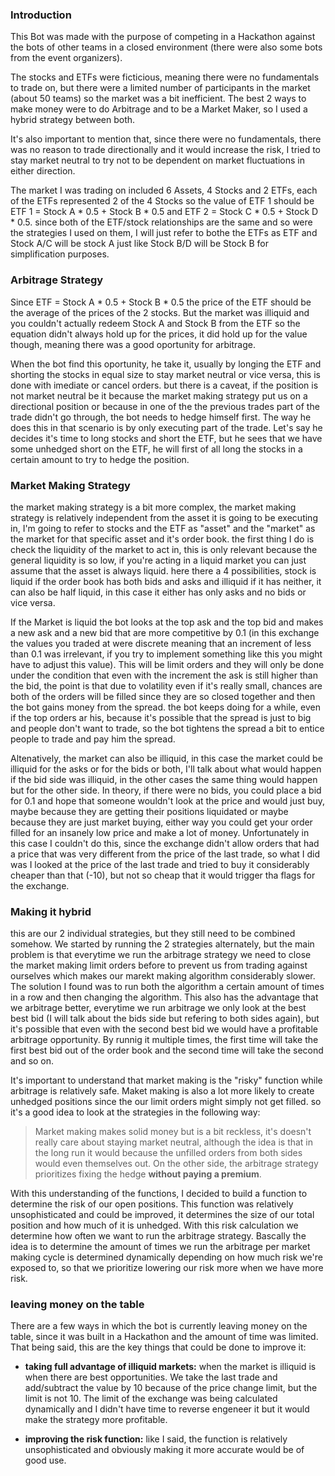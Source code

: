 ### Introduction

This Bot was made with the purpose of competing in a Hackathon against the bots of other teams in a closed environment (there were also some bots from the event organizers).

The stocks and ETFs were ficticious, meaning there were no fundamentals to trade on, but there were a limited number of participants in the market (about 50 teams) so the market was a bit inefficient. The best 2 ways to make money were to do Arbitrage and to be a Market Maker, so I used a hybrid strategy between both.

It's also important to mention that, since there were no fundamentals, there was no reason to trade directionally and it would increase the risk, I tried to stay market neutral to try not to be dependent on market fluctuations in either direction.

The market I was trading on included 6 Assets, 4 Stocks and 2 ETFs, each of the ETFs represented 2 of the 4 Stocks so the value of ETF 1 should be ETF 1 = Stock A * 0.5 + Stock B * 0.5 and ETF 2 = Stock C * 0.5 + Stock D * 0.5. since both of the ETF/stock relationships are the same and so were the strategies I used on them, I will just refer to bothe the ETFs as ETF and Stock A/C will be stock A just like Stock B/D will be Stock B for simplification purposes.

### Arbitrage Strategy

Since ETF = Stock A * 0.5 + Stock B * 0.5 the price of the ETF should be the average of the prices of the 2 stocks. But the market was illiquid and you couldn't actually redeem Stock A and Stock B from the ETF so the equation didn't always hold up for the prices, it did hold up for the value though, meaning there was a good oportunity for arbitrage.

When the bot find this oportunity, he take it, usually by longing the ETF and shorting the stocks in equal size to stay market neutral or vice versa, this is done with imediate or cancel orders. but there is a caveat, if the position is not market neutral be it because the market making strategy put us on a directional position or because in one of the the previous trades part of the trade didn't go through, the bot needs to hedge himself first. The way he does this in that scenario is by only executing part of the trade. Let's say he decides it's time to long stocks and short the ETF, but he sees that we have some unhedged short on the ETF, he will first of all long the stocks in a certain amount to try to hedge the position.

### Market Making Strategy

the market making strategy is a bit more complex, the market making strategy is relatively independent from the asset it is going to be executing in, I'm going to refer to stocks and the ETF as "asset" and the "market" as the market for that specific asset and it's order book. the first thing I do is check the liquidity of the market to act in, this is only relevant because the general liquidity is so low, if you're acting in a liquid market you can just assume that the asset is always liquid. here there a 4 possibilities, stock is liquid if the order book has both bids and asks and illiquid if it has neither, it can also be half liquid, in this case it either has only asks and no bids or vice versa.

If the Market is liquid the bot looks at the top ask and the top bid and makes a new ask and a new bid that are more competitive by 0.1 (in this exchange the values you traded at were discrete meaning that an increment of less than 0.1 was irrelevant, if you try to implement something like this you might have to adjust this value). This will be limit orders and they will only be done under the condition that even with the increment the ask is still higher than the bid, the point is that due to volatility even if it's really small, chances are both of the orders will be filled since they are so closed together and then the bot gains money from the spread. the bot keeps doing for a while, even if the top orders ar his, because it's possible that the spread is just to big and people don't want to trade, so the bot tightens the spread a bit to entice people to trade and pay him the spread.

Altenatively, the market can also be illiquid, in this case the market could be illiquid for the asks or for the bids or both, I'll talk about what would happen if the bid side was illiquid, in the other cases the same thing would happen but for the other side. In theory, if there were no bids, you could place a bid for 0.1 and hope that someone wouldn't look at the price and would just buy, maybe because they are getting their positions liquidated or maybe because they are just market buying, either way you could get your order filled for an insanely low price and make a lot of money. Unfortunately in this case I couldn't do this, since the exchange didn't allow orders that had a price that was very different from the price of the last trade, so what I did was I looked at the price of the last trade and tried to buy it considerably cheaper than that (-10), but not so cheap that it would trigger tha flags for the exchange.

### Making it hybrid

this are our 2 individual strategies, but they still need to be combined somehow. We started by running the 2 strategies alternately, but the main problem is that everytime we run the arbitrage strategy we need to close the market making limit orders before to prevent us from trading against ourselves which makes our marekt making algorithm considerably slower. The solution I found was to run both the algorithm a certain amount of times in a row and then changing the algorithm. This also has the advantage that we arbitrage better, everytime we run arbitrage we only look at the best best bid (I will talk about the bids side but refering to both sides again), but it's possible that even with the second best bid we would have a profitable arbitrage opportunity. By runnig it multiple times, the first time will take the first best bid out of the order book and the second time will take the second and so on. 

It's important to understand that market making is the "risky" function while arbitrage is relatively safe. Maket making is also a lot more likely to create unhedged positions since the our limit orders might simply not get filled. so it's a good idea to look at the strategies in the following way:
>Market making makes solid money but is a bit reckless, it's doesn't really care about staying market neutral, although the idea is that in the long run it would because the unfilled orders from both sides would even themselves out. On the other side, the arbitrage strategy prioritizes fixing the hedge **without paying a premium**.

With this understanding of the functions, I decided to build a function to determine the risk of our open positions. This function was relatively unsophisticated and could be improved, it determines the size of our total position and how much of it is unhedged. With this risk calculation we determine how often we want to run the arbitrage strategy. Bascally the idea is to determine the amount of times we run the arbitrage per market making cycle is determined dynamically depending on how much risk we're exposed to, so that we prioritize lowering our risk more when we have more risk.

### leaving money on the table

There are a few ways in which the bot is currently leaving money on the table, since it was built in a Hackathon and the amount of time was limited. That being said, this are the key things that could be done to improve it:

* **taking full advantage of illiquid markets:** when the market is illiquid is when there are best opportunities. We take the last trade and add/subtract the value by 10 because of the price change limit, but the limit is not 10. The limit of the exchange was being calculated dynamically and I didn't have time to reverse engeneer it but it would make the strategy more profitable.

 
* **improving the risk function:**  like I said, the function is relatively unsophisticated and obviously making it more accurate would be of good use.


